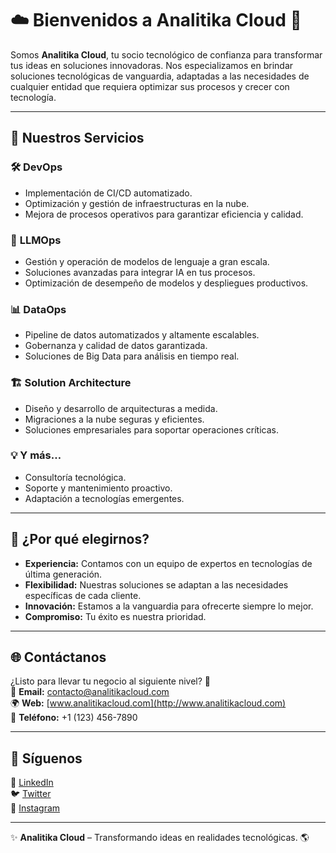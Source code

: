 # ☁️ Bienvenidos a **Analitika Cloud** 🚀

Somos **Analitika Cloud**, tu socio tecnológico de confianza para transformar tus ideas en soluciones innovadoras. Nos especializamos en brindar soluciones tecnológicas de vanguardia, adaptadas a las necesidades de cualquier entidad que requiera optimizar sus procesos y crecer con tecnología.

---

## 🌟 **Nuestros Servicios**

### 🛠️ **DevOps**
- Implementación de CI/CD automatizado.
- Optimización y gestión de infraestructuras en la nube.
- Mejora de procesos operativos para garantizar eficiencia y calidad.

### 🤖 **LLMOps**
- Gestión y operación de modelos de lenguaje a gran escala.
- Soluciones avanzadas para integrar IA en tus procesos.
- Optimización de desempeño de modelos y despliegues productivos.

### 📊 **DataOps**
- Pipeline de datos automatizados y altamente escalables.
- Gobernanza y calidad de datos garantizada.
- Soluciones de Big Data para análisis en tiempo real.

### 🏗️ **Solution Architecture**
- Diseño y desarrollo de arquitecturas a medida.
- Migraciones a la nube seguras y eficientes.
- Soluciones empresariales para soportar operaciones críticas.

### 💡 **Y más…**
- Consultoría tecnológica.
- Soporte y mantenimiento proactivo.
- Adaptación a tecnologías emergentes.

---

## 🚀 **¿Por qué elegirnos?**
- **Experiencia:** Contamos con un equipo de expertos en tecnologías de última generación.
- **Flexibilidad:** Nuestras soluciones se adaptan a las necesidades específicas de cada cliente.
- **Innovación:** Estamos a la vanguardia para ofrecerte siempre lo mejor.
- **Compromiso:** Tu éxito es nuestra prioridad.

---

## 🌐 **Contáctanos**
¿Listo para llevar tu negocio al siguiente nivel? 🌟  
📩 **Email:** contacto@analitikacloud.com  
🌍 **Web:** [www.analitikacloud.com](http://www.analitikacloud.com)  
📱 **Teléfono:** +1 (123) 456-7890  

---

## 🤝 **Síguenos**
🔗 [LinkedIn](https://linkedin.com/company/analitikacloud)  
🐦 [Twitter](https://twitter.com/analitikacloud)  
📸 [Instagram](https://instagram.com/analitikacloud)  

---

✨ **Analitika Cloud** – Transformando ideas en realidades tecnológicas. 🌎
